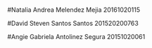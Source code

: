 #
#Natalia Andrea Melendez Mejia 20161020115


#David Steven Santos Santos 201520200763


#Angie Gabriela Antolinez Segura 20151020061
